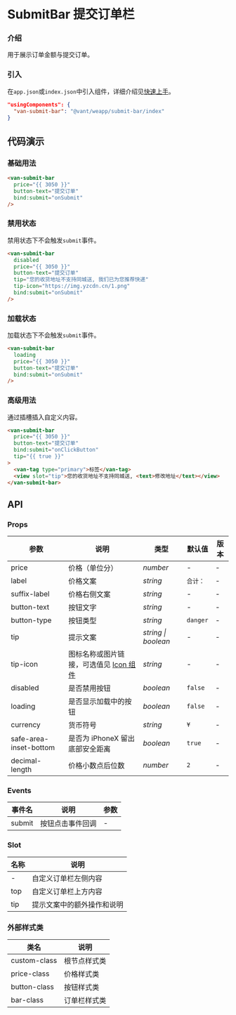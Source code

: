 # SubmitBar 提交订单栏

### 介绍

用于展示订单金额与提交订单。

### 引入

在`app.json`或`index.json`中引入组件，详细介绍见[快速上手](#/quickstart#yin-ru-zu-jian)。

```json
"usingComponents": {
  "van-submit-bar": "@vant/weapp/submit-bar/index"
}
```

## 代码演示

### 基础用法

```html
<van-submit-bar
  price="{{ 3050 }}"
  button-text="提交订单"
  bind:submit="onSubmit"
/>
```

### 禁用状态

禁用状态下不会触发`submit`事件。

```html
<van-submit-bar
  disabled
  price="{{ 3050 }}"
  button-text="提交订单"
  tip="您的收货地址不支持同城送, 我们已为您推荐快递"
  tip-icon="https://img.yzcdn.cn/1.png"
  bind:submit="onSubmit"
/>
```

### 加载状态

加载状态下不会触发`submit`事件。

```html
<van-submit-bar
  loading
  price="{{ 3050 }}"
  button-text="提交订单"
  bind:submit="onSubmit"
/>
```

### 高级用法

通过插槽插入自定义内容。

```html
<van-submit-bar
  price="{{ 3050 }}"
  button-text="提交订单"
  bind:submit="onClickButton"
  tip="{{ true }}"
>
  <van-tag type="primary">标签</van-tag>
  <view slot="tip">您的收货地址不支持同城送, <text>修改地址</text></view>
</van-submit-bar>
```

## API

### Props

| 参数 | 说明 | 类型 | 默认值 | 版本 |
| --- | --- | --- | --- | --- |
| price | 价格（单位分） | _number_ | - | - |
| label | 价格文案 | _string_ | `合计：` | - |
| suffix-label | 价格右侧文案 | _string_ | - | - |
| button-text | 按钮文字 | _string_ | - | - |
| button-type | 按钮类型 | _string_ | `danger` | - |
| tip | 提示文案 | _string \| boolean_ | - | - |
| tip-icon | 图标名称或图片链接，可选值见 [Icon 组件](#/icon) | _string_ | - | - |
| disabled | 是否禁用按钮 | _boolean_ | `false` | - |
| loading | 是否显示加载中的按钮 | _boolean_ | `false` | - |
| currency | 货币符号 | _string_ | `¥` | - |
| safe-area-inset-bottom | 是否为 iPhoneX 留出底部安全距离 | _boolean_ | `true` | - |
| decimal-length | 价格小数点后位数 | _number_ | `2` | - |

### Events

| 事件名 | 说明             | 参数 |
| ------ | ---------------- | ---- |
| submit | 按钮点击事件回调 | -    |

### Slot

| 名称 | 说明                       |
| ---- | -------------------------- |
| -    | 自定义订单栏左侧内容       |
| top  | 自定义订单栏上方内容       |
| tip  | 提示文案中的额外操作和说明 |

### 外部样式类

| 类名         | 说明         |
| ------------ | ------------ |
| custom-class | 根节点样式类 |
| price-class  | 价格样式类   |
| button-class | 按钮样式类   |
| bar-class    | 订单栏样式类 |
